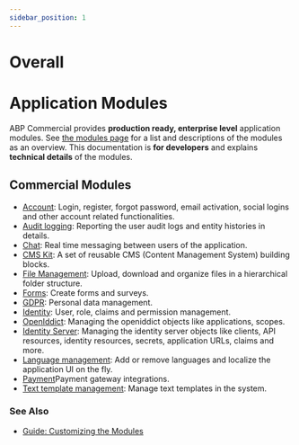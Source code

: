 ```yaml
---
sidebar_position: 1
---
```


# Overall

Application Modules
===================

ABP Commercial provides **production ready, enterprise level** application modules. See [the modules page](https://commercial.abp.io/modules) for a list and descriptions of the modules as an overview. This documentation is **for developers** and explains **technical details** of the modules.

Commercial Modules
------------------

* [Account](Account-Module.md): Login, register, forgot password, email activation, social logins and other account related functionalities.
* [Audit logging](Audit-Logging.md): Reporting the user audit logs and entity histories in details.
* [Chat](Chat-Module.md): Real time messaging between users of the application.
* [CMS Kit](CMS-KIt-Pro.md): A set of reusable CMS (Content Management System) building blocks.
* [File Management](File-Management.md): Upload, download and organize files in a hierarchical folder structure.
* [Forms](Forms.md): Create forms and surveys.
* [GDPR](https://docs.abp.io/en/commercial/7.2/modules/gdpr): Personal data management.
* [Identity](Identity.md): User, role, claims and permission management.
* [OpenIddict](OpenIddict.md): Managing the openiddict objects like applications, scopes.
* [Identity Server](https://docs.abp.io/en/commercial/7.2/modules/identity-server): Managing the identity server objects like clients, API resources, identity resources, secrets, application URLs, claims and more.
* [Language management](Language-Management.md): Add or remove languages and localize the application UI on the fly.
* [Payment](Payment.md)Payment gateway integrations.
* [Text template management](Text-Template-Management.md): Manage text templates in the system.

### See Also

* [Guide: Customizing the Modules](Customizing-The-Modules.md)

